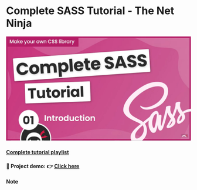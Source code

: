 # Complete SASS Tutorial - The Net Ninja
![](cover.jpg)
#### [Complete tutorial playlist](https://www.youtube.com/playlist?list=PL4cUxeGkcC9jxJX7vojNVK-o8ubDZEcNb)
#### 👀 Project demo: 👉 [Click here]()
#### Note
